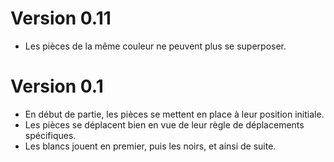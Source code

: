 # Version 0.11

- Les pièces de la même couleur ne peuvent plus se superposer. 

# Version 0.1 

- En début de partie, les pièces se mettent en place à leur position initiale.
- Les pièces se déplacent bien en vue de leur règle de déplacements spécifiques.
- Les blancs jouent en premier, puis les noirs, et ainsi de suite. 
